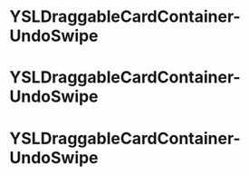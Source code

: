 # YSLDraggableCardContainer-UndoSwipe
# YSLDraggableCardContainer-UndoSwipe
# YSLDraggableCardContainer-UndoSwipe
